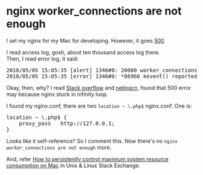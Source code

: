 # nginx worker_connections are not enough

I set my nginx for my Mac for developing. However, it goes [500](https://developer.mozilla.org/en-US/docs/Web/HTTP/Status/500).

I read access log, gosh, about ten thousand access log there. <br />
Then, I read error log, it said:

<pre>
2018/05/05 15:05:35 [alert] 1346#0: 20000 worker_connections are not enough
2018/05/05 15:05:35 [error] 1346#0: *86966 kevent() reported about an closed connection (54: Connection reset by peer) while reading response header from upstream, client: 127.0.0.1, server: localhost, request: "GET /phpinfo.php HTTP/1.0", upstream: "http://127.0.0.1:80/phpinfo.php", host: "127.0.0.1", referrer: "http://127.0.0.1/"
</pre>

Okay, then, why? I read [Stack overflow](https://stackoverflow.com/questions/28265717/worker-connections-are-not-enough) and [netingcn](http://www.netingcn.com/nginx-proxy-error-500.html), found that 500 error may because nginx stuck in infinity loop.

I found my nginx.conf, there are two `location ~ \.php$` nginx.conf. One is:

<pre>
location ~ \.php$ {
    proxy_pass   http://127.0.0.1;
}
</pre>

Looks like it self-reference? So I comment this. Now there's no `nginx worker_connections are not enough` more.

And, refer [How to persistently control maximum system resource consumption on Mac](https://unix.stackexchange.com/questions/108174/how-to-persistently-control-maximum-system-resource-consumption-on-mac) in Unix & Linux Stack Exchange.